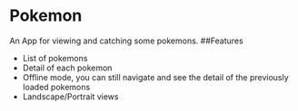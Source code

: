 # Pokemon
An App for viewing and catching some pokemons.
##Features
- List of pokemons 
- Detail of each pokemon
- Offline mode, you can still navigate and see the detail of the previously loaded pokemons
- Landscape/Portrait views
